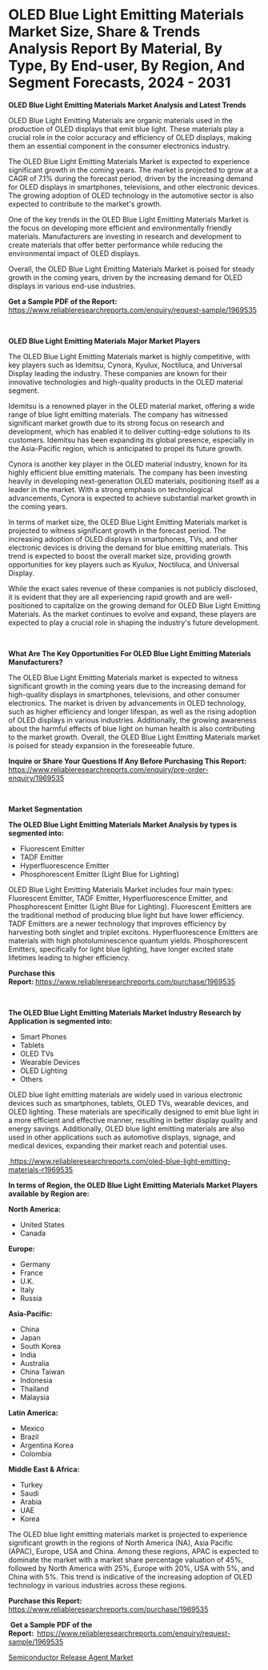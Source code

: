 <p><h1>OLED Blue Light Emitting Materials Market Size, Share & Trends Analysis Report By Material, By Type, By End-user, By Region, And Segment Forecasts, 2024 - 2031</h1></p><p><strong>OLED Blue Light Emitting Materials Market Analysis and Latest Trends</strong></p>
<p><p>OLED Blue Light Emitting Materials are organic materials used in the production of OLED displays that emit blue light. These materials play a crucial role in the color accuracy and efficiency of OLED displays, making them an essential component in the consumer electronics industry.</p><p>The OLED Blue Light Emitting Materials Market is expected to experience significant growth in the coming years. The market is projected to grow at a CAGR of 7.1% during the forecast period, driven by the increasing demand for OLED displays in smartphones, televisions, and other electronic devices. The growing adoption of OLED technology in the automotive sector is also expected to contribute to the market's growth.</p><p>One of the key trends in the OLED Blue Light Emitting Materials Market is the focus on developing more efficient and environmentally friendly materials. Manufacturers are investing in research and development to create materials that offer better performance while reducing the environmental impact of OLED displays.</p><p>Overall, the OLED Blue Light Emitting Materials Market is poised for steady growth in the coming years, driven by the increasing demand for OLED displays in various end-use industries.</p></p>
<p><strong>Get a Sample PDF of the Report:&nbsp;</strong> <a href="https://www.reliableresearchreports.com/enquiry/request-sample/1969535">https://www.reliableresearchreports.com/enquiry/request-sample/1969535</a></p>
<p>&nbsp;</p>
<p><strong>OLED Blue Light Emitting Materials Major Market Players</strong></p>
<p><p>The OLED Blue Light Emitting Materials market is highly competitive, with key players such as Idemitsu, Cynora, Kyulux, Noctiluca, and Universal Display leading the industry. These companies are known for their innovative technologies and high-quality products in the OLED material segment.</p><p>Idemitsu is a renowned player in the OLED material market, offering a wide range of blue light emitting materials. The company has witnessed significant market growth due to its strong focus on research and development, which has enabled it to deliver cutting-edge solutions to its customers. Idemitsu has been expanding its global presence, especially in the Asia-Pacific region, which is anticipated to propel its future growth.</p><p>Cynora is another key player in the OLED material industry, known for its highly efficient blue emitting materials. The company has been investing heavily in developing next-generation OLED materials, positioning itself as a leader in the market. With a strong emphasis on technological advancements, Cynora is expected to achieve substantial market growth in the coming years.</p><p>In terms of market size, the OLED Blue Light Emitting Materials market is projected to witness significant growth in the forecast period. The increasing adoption of OLED displays in smartphones, TVs, and other electronic devices is driving the demand for blue emitting materials. This trend is expected to boost the overall market size, providing growth opportunities for key players such as Kyulux, Noctiluca, and Universal Display.</p><p>While the exact sales revenue of these companies is not publicly disclosed, it is evident that they are all experiencing rapid growth and are well-positioned to capitalize on the growing demand for OLED Blue Light Emitting Materials. As the market continues to evolve and expand, these players are expected to play a crucial role in shaping the industry's future development.</p></p>
<p>&nbsp;</p>
<p><strong>What Are The Key Opportunities For OLED Blue Light Emitting Materials Manufacturers?</strong></p>
<p><p>The OLED Blue Light Emitting Materials market is expected to witness significant growth in the coming years due to the increasing demand for high-quality displays in smartphones, televisions, and other consumer electronics. The market is driven by advancements in OLED technology, such as higher efficiency and longer lifespan, as well as the rising adoption of OLED displays in various industries. Additionally, the growing awareness about the harmful effects of blue light on human health is also contributing to the market growth. Overall, the OLED Blue Light Emitting Materials market is poised for steady expansion in the foreseeable future.</p></p>
<p><strong>Inquire or Share Your Questions If Any Before Purchasing This Report:</strong> <a href="https://www.reliableresearchreports.com/enquiry/pre-order-enquiry/1969535">https://www.reliableresearchreports.com/enquiry/pre-order-enquiry/1969535</a></p>
<p>&nbsp;</p>
<p><strong>Market Segmentation</strong></p>
<p><strong>The OLED Blue Light Emitting Materials Market Analysis by types is segmented into:</strong></p>
<p><ul><li>Fluorescent Emitter</li><li>TADF Emitter</li><li>Hyperfluorescence Emitter</li><li>Phosphorescent Emitter (Light Blue for Lighting)</li></ul></p>
<p><p>OLED Blue Light Emitting Materials Market includes four main types: Fluorescent Emitter, TADF Emitter, Hyperfluorescence Emitter, and Phosphorescent Emitter (Light Blue for Lighting). Fluorescent Emitters are the traditional method of producing blue light but have lower efficiency. TADF Emitters are a newer technology that improves efficiency by harvesting both singlet and triplet excitons. Hyperfluorescence Emitters are materials with high photoluminescence quantum yields. Phosphorescent Emitters, specifically for light blue lighting, have longer excited state lifetimes leading to higher efficiency.</p></p>
<p><strong>Purchase this Report:&nbsp;</strong><a href="https://www.reliableresearchreports.com/purchase/1969535">https://www.reliableresearchreports.com/purchase/1969535</a></p>
<p>&nbsp;</p>
<p><strong>The OLED Blue Light Emitting Materials Market Industry Research by Application is segmented into:</strong></p>
<p><ul><li>Smart Phones</li><li>Tablets</li><li>OLED TVs</li><li>Wearable Devices</li><li>OLED Lighting</li><li>Others</li></ul></p>
<p><p>OLED blue light emitting materials are widely used in various electronic devices such as smartphones, tablets, OLED TVs, wearable devices, and OLED lighting. These materials are specifically designed to emit blue light in a more efficient and effective manner, resulting in better display quality and energy savings. Additionally, OLED blue light emitting materials are also used in other applications such as automotive displays, signage, and medical devices, expanding their market reach and potential uses.</p></p>
<p><a href="https://www.reliableresearchreports.com/oled-blue-light-emitting-materials-r1969535">&nbsp;https://www.reliableresearchreports.com/oled-blue-light-emitting-materials-r1969535</a></p>
<p><strong>In terms of Region, the OLED Blue Light Emitting Materials Market Players available by Region are:</strong></p>
<p>
    <p> <strong> North America: </strong>
        <ul>
            <li>United States</li>
            <li>Canada</li>
        </ul>
        </p> 
    <p> <strong> Europe: </strong>
        <ul>
            <li>Germany</li>
            <li>France</li>
            <li>U.K.</li>
            <li>Italy</li>
            <li>Russia</li>
        </ul>
        </p> 
    <p> <strong> Asia-Pacific: </strong>
        <ul>
            <li>China</li>
            <li>Japan</li>
            <li>South Korea</li>
            <li>India</li>
            <li>Australia</li>
            <li>China Taiwan</li>
            <li>Indonesia</li>
            <li>Thailand</li>
            <li>Malaysia</li>
        </ul>
        </p> 
    <p> <strong> Latin America: </strong>
        <ul>
            <li>Mexico</li>
            <li>Brazil</li>
            <li>Argentina Korea</li>
            <li>Colombia</li>
        </ul>
        </p> 
    <p> <strong> Middle East & Africa: </strong>
        <ul>
            <li>Turkey</li>
            <li>Saudi</li>
            <li>Arabia</li>
            <li>UAE</li>
            <li>Korea</li>
        </ul>
    </p>
    </p>
<p><p>The OLED blue light emitting materials market is projected to experience significant growth in the regions of North America (NA), Asia Pacific (APAC), Europe, USA and China. Among these regions, APAC is expected to dominate the market with a market share percentage valuation of 45%, followed by North America with 25%, Europe with 20%, USA with 5%, and China with 5%. This trend is indicative of the increasing adoption of OLED technology in various industries across these regions.</p></p>
<p><strong>Purchase this Report: </strong><a href="https://www.reliableresearchreports.com/purchase/1969535">https://www.reliableresearchreports.com/purchase/1969535</a></p>
<p>&nbsp;<strong>Get a Sample PDF of the Report:&nbsp;&nbsp;</strong><a href="https://www.reliableresearchreports.com/enquiry/request-sample/1969535">https://www.reliableresearchreports.com/enquiry/request-sample/1969535</a></p>
<p><strong></strong></p>
<p><p><a href="https://github.com/sifatuddin25/Market-Research-Report-List-1/blob/main/semiconductor-release-agent-market.md">Semiconductor Release Agent Market</a></p></p>